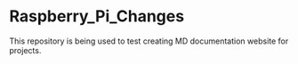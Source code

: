 # Raspberry_Pi_Changes
This repository is being used to test creating MD documentation website for projects.
